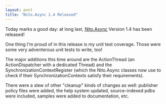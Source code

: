 ```yaml
---
layout: post
title: "Nito.Async 1.4 Released"
---
```

Today marks a good day: at long last, [Nito.Async](https://github.com/StephenClearyArchive/Nito.Asynchronous) Version 1.4 has been released!

One thing I'm proud of in this release is my unit test coverage. Those were some very adventerous unit tests to write, too!

The major additions this time around are the ActionThread (an ActionDispatcher with a dedicated Thread) and the SynchronizationContextRegister (which the Nito.Async classes now use to check if their SynchronizationContexts satisfy their requirements).

There were a slew of other "cleanup" kinds of changes as well: publisher policy files were added, the help system updated, source-indexed pdbs were included, samples were added to documentation, etc.


